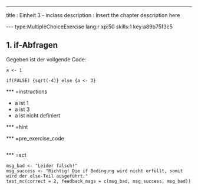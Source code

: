 ---
title       : Einheit 3 - inclass
description : Insert the chapter description here

--- type:MultipleChoiceExercise lang:r xp:50 skills:1 key:a89b75f3c5
## 1. if-Abfragen
Gegeben ist der vollgende Code:

`a <- 1`

`if(FALSE) {sqrt(-4)} else {a <- 3}`

*** =instructions
- a ist 1
- a ist 3
- a ist nicht definiert

*** =hint

*** =pre_exercise_code
```{r}

```

*** =sct
```{r}
msg_bad <- "Leider falsch!"
msg_success <- "Richtig! Die if Bedingung wird nicht erfüllt, somit wird der else-Teil ausgeführt."
test_mc(correct = 2, feedback_msgs = c(msg_bad, msg_success, msg_bad))

```
